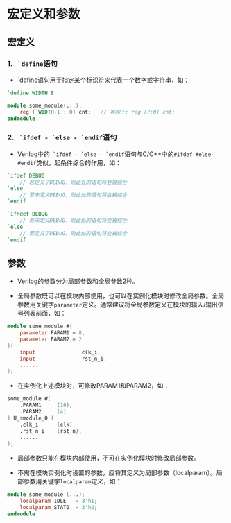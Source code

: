 # 宏定义和参数

## 宏定义 

### 1. ``` `define```语句

- `define语句用于指定某个标识符来代表一个数字或字符串，如：

``` Verilog
`define WIDTH 8

module some_module(...);
    reg [`WIDTH-1 : 0] cnt;   // 等同于: reg [7:0] cnt;
endmodule
```

### 2. ``` `ifdef - `else - `endif```语句

- Verilog中的``` `ifdef - `else - `endif```语句与C/C++中的```#ifdef-#else-#endif```类似，起条件综合的作用，如：

``` Verilog
`ifdef DEBUG
    // 若定义了DEBUG，则此处的语句将会被综合
`else
    // 若未定义DEBUG，则此处的语句将会被综合
`endif

`ifndef DEBUG
    // 若未定义DEBUG，则此处的语句将会被综合
`else
    // 若定义了DEBUG，则此处的语句将会被综合
`endif
```

## 参数

- Verilog的参数分为局部参数和全局参数2种。

- 全局参数既可以在模块内部使用，也可以在实例化模块时修改全局参数。全局参数用关键字```parameter```定义。通常建议将全局参数定义在模块的输入/输出信号列表前面，如：

``` Verilog
module some_module #(
    parameter PARAM1 = 8,
    parameter PARAM2 = 2
)(
    input               clk_i,
    input               rst_n_i,
    ......
);
```

- 在实例化上述模块时，可修改PARAM1和PARAM2，如：

``` Verilog
some_module #(
    .PARAM1     (16),
    .PARAM2     (4)
) U_smodule_0 (
    .clk_i      (clk),
    .rst_n_i    (rst_n),
    ......
);
```

- 局部参数只能在模块内部使用，不可在实例化模块时修改局部参数。

- 不需在模块实例化时设置的参数，应将其定义为局部参数（localparam）。局部参数用关键字```localparam```定义，如：

``` Verilog
module some_module (...);
    localparam IDLE   = 3'h1;
    localparam STAT0  = 3'h2;
endmodule
```
